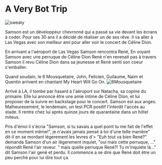 # A Very Bot Trip

![sweaty](https://tenor.com/view/sweaty-dancing-sweat-dance-molly-gif-14389452.gif)

Samson est un développeur chevronné qui a passé sa vie devant les écrans à coder.
Pour ses 30 ans il a décidé de réaliser un de ses rêve.
Il va aller à Las Vegas avec son meilleur ami pour aller voir le concert de Céline Dion.

En arrivant a l'aéroport de Las Vegas Samson rencontra René, En voyant Samson avec une perruque de Céline Dion René n'en revenait pas à travers Samson il revu Céline Dion dans sa jeunesse et René senti son coeur s'emballer.

Quand soudain, le 6 Mousquetaire, John, Felicien, Guilaume, Naim et Quentin arrivent en chantant My Heart Will Go On. 
![6Mousquetaire](https://media4.giphy.com/media/3og0IBOC4A5ock7dAc/giphy.gif?cid=ecf05e47rquksq8erycirei0colpl4xcj28vm18dztd3x9cu&rid=giphy.gif&ct=g)

Arrivé à LA, il tombe par hasard à l'aéroport sur Natacha, sa copine du primaire. Elle lui annonce être une amie intime de Céline DIon, et lui proposer de la suivre en backstage pour le concert. Samson est aux anges. Malheuresement, le lendemain, un test PCR positif l'interdit l'accès au stade. Il rentre chez lui après quinze jours de quarantaine dans un hôtel miteux.

Pris d'émoi il s'écria "Samson, si tu savais a quel point tu me fait de l'effet en ce moment même!", je n'avais jamais pensé à toi d'une telle manière"  dit-il en se mordant légerement les levres d'>
"Euh tout va bien René?" demanda Samson d'un air légerement inquiet, "oui mais cette perruque, ..." répondit René l'air reveur.
" mais  quelle perruque René?! Tu m'inquiète là..." dit Samson l'air gené et perdu. Il commence a se dire que René doit être un peu perché pour lui dire tout ça.

